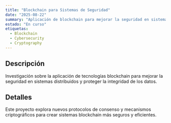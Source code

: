 ```yaml
---
title: "Blockchain para Sistemas de Seguridad"
date: "2025-08-22"
summary: "Aplicación de blockchain para mejorar la seguridad en sistemas distribuidos."
estado: "En curso"
etiquetas:
  - Blockchain
  - Cybersecurity
  - Cryptography
---
```


## Descripción

Investigación sobre la aplicación de tecnologías blockchain para mejorar la seguridad en sistemas distribuidos y proteger la integridad de los datos.

## Detalles

Este proyecto explora nuevos protocolos de consenso y mecanismos criptográficos para crear sistemas blockchain más seguros y eficientes.
